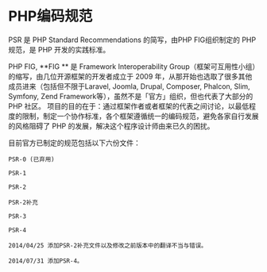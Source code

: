 # PHP编码规范

PSR 是 PHP Standard Recommendations 的简写，由PHP FIG组织制定的 PHP 规范，是 PHP 开发的实践标准。

PHP FIG, **FIG ** 是 Framework Interoperability Group（框架可互用性小组）的缩写，由几位开源框架的开发者成立于 2009 年，从那开始也选取了很多其他成员进来（包括但不限于Laravel, Joomla, Drupal, Composer, Phalcon, Slim, Symfony, Zend Framework等），虽然不是「官方」组织，但也代表了大部分的 PHP 社区。
项目的目的在于：通过框架作者或者框架的代表之间讨论，以最低程度的限制，制定一个协作标准，各个框架遵循统一的编码规范，避免各家自行发展的风格阻碍了 PHP 的发展，解决这个程序设计师由来已久的困扰。

目前官方已制定的规范包括以下六份文件：

```
PSR-0 (已弃用)

PSR-1

PSR-2

PSR-2补充

PSR-3

PSR-4

2014/04/25 添加PSR-2补充文件以及修改之前版本中的翻译不当与错误。

2014/07/31 添加PSR-4。
```
